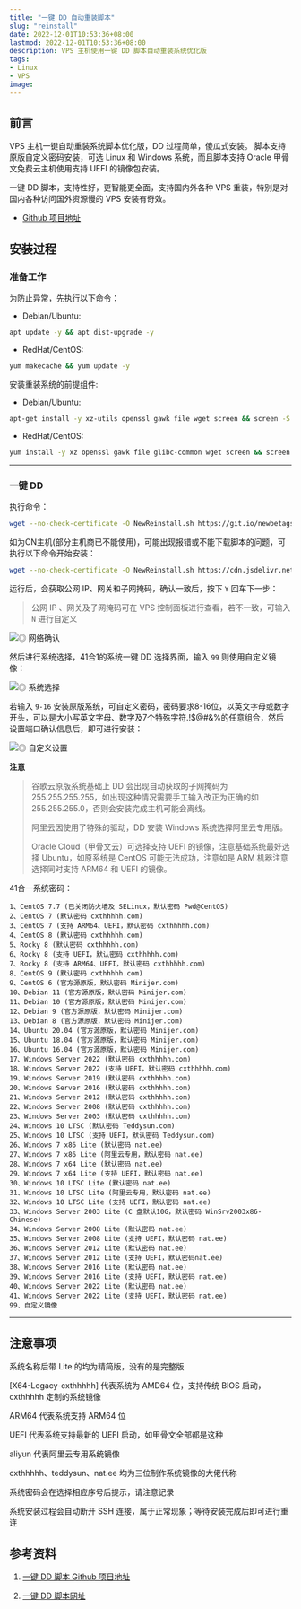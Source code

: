 ```yaml
---
title: "一键 DD 自动重装脚本"
slug: "reinstall"
date: 2022-12-01T10:53:36+08:00
lastmod: 2022-12-01T10:53:36+08:00
description: VPS 主机使用一键 DD 脚本自动重装系统优化版
tags:
- Linux
- VPS
image: 
---
```


## 前言

VPS 主机一键自动重装系统脚本优化版，DD 过程简单，傻瓜式安装。 脚本支持原版自定义密码安装，可选 Linux 和 Windows 系统，而且脚本支持 Oracle 甲骨文免费云主机使用支持 UEFI 的镜像包安装。

一键 DD 脚本，支持性好，更智能更全面，支持国内外各种 VPS 重装，特别是对国内各种访问国外资源慢的 VPS 安装有奇效。

- [Github 项目地址](https://github.com/fcurrk/reinstall)

## 安装过程

### 准备工作

为防止异常，先执行以下命令：

- Debian/Ubuntu:

```bash
apt update -y && apt dist-upgrade -y
```

- RedHat/CentOS:

```bash
yum makecache && yum update -y
```

安装重装系统的前提组件:

- Debian/Ubuntu:

```bash
apt-get install -y xz-utils openssl gawk file wget screen && screen -S os
```

- RedHat/CentOS:

```bash
yum install -y xz openssl gawk file glibc-common wget screen && screen -S os
```

---

### 一键 DD

执行命令：

```bash
wget --no-check-certificate -O NewReinstall.sh https://git.io/newbetags && chmod a+x NewReinstall.sh && bash NewReinstall.sh
```

如为CN主机(部分主机商已不能使用)，可能出现报错或不能下载脚本的问题，可执行以下命令开始安装：

```bash
wget --no-check-certificate -O NewReinstall.sh https://cdn.jsdelivr.net/gh/fcurrk/reinstall@master/NewReinstall.sh && chmod a+x NewReinstall.sh && bash NewReinstall.sh
```

运行后，会获取公网 IP、网关和子网掩码，确认一致后，按下 `Y` 回车下一步：
> 公网 IP 、网关及子网掩码可在 VPS 控制面板进行查看，若不一致，可输入 `N` 进行自定义

![◎ 网络确认](1.png)

然后进行系统选择，41合1的系统一键 DD 选择界面，输入 `99` 则使用自定义镜像：

![◎ 系统选择](2.png)

若输入 `9-16` 安装原版系统，可自定义密码，密码要求8-16位，以英文字母或数字开头，可以是大小写英文字母、数字及7个特殊字符.!$@#&%的任意组合，然后设置端口确认信息后，即可进行安装：

![◎ 自定义设置](3.png)

**注意**

  > 谷歌云原版系统基础上 DD 会出现自动获取的子网掩码为255.255.255.255，如出现这种情况需要手工输入改正为正确的如255.255.255.0，否则会安装完成主机可能会离线。
  > 
  > 阿里云因使用了特殊的驱动，DD 安装 Windows 系统选择阿里云专用版。
  > 
  > Oracle Cloud（甲骨文云）可选择支持 UEFI 的镜像，注意基础系统最好选择 Ubuntu，如原系统是 CentOS 可能无法成功，注意如是 ARM 机器注意选择同时支持 ARM64 和 UEFI 的镜像。


41合一系统密码：

```
1、CentOS 7.7 (已关闭防火墙及 SELinux，默认密码 Pwd@CentOS)
2、CentOS 7 (默认密码 cxthhhhh.com)
3、CentOS 7 (支持 ARM64、UEFI，默认密码 cxthhhhh.com)
4、CentOS 8 (默认密码 cxthhhhh.com)
5、Rocky 8 (默认密码 cxthhhhh.com)
6、Rocky 8 (支持 UEFI，默认密码 cxthhhhh.com)
7、Rocky 8 (支持 ARM64、UEFI，默认密码 cxthhhhh.com)
8、CentOS 9 (默认密码 cxthhhhh.com)
9、CentOS 6 (官方源原版，默认密码 Minijer.com)
10、Debian 11 (官方源原版，默认密码 Minijer.com)
11、Debian 10 (官方源原版，默认密码 Minijer.com)
12、Debian 9 (官方源原版，默认密码 Minijer.com)
13、Debian 8 (官方源原版，默认密码 Minijer.com)
14、Ubuntu 20.04 (官方源原版，默认密码 Minijer.com)
15、Ubuntu 18.04 (官方源原版，默认密码 Minijer.com)
16、Ubuntu 16.04 (官方源原版，默认密码 Minijer.com)
17、Windows Server 2022 (默认密码 cxthhhhh.com)
18、Windows Server 2022 (支持 UEFI，默认密码 cxthhhhh.com)
19、Windows Server 2019 (默认密码 cxthhhhh.com)
20、Windows Server 2016 (默认密码 cxthhhhh.com)
21、Windows Server 2012 (默认密码 cxthhhhh.com)
22、Windows Server 2008 (默认密码 cxthhhhh.com)
23、Windows Server 2003 (默认密码 cxthhhhh.com)
24、Windows 10 LTSC (默认密码 Teddysun.com)
25、Windows 10 LTSC (支持 UEFI，默认密码 Teddysun.com)
26、Windows 7 x86 Lite (默认密码 nat.ee)
27、Windows 7 x86 Lite (阿里云专用，默认密码 nat.ee)
28、Windows 7 x64 Lite (默认密码 nat.ee)
29、Windows 7 x64 Lite (支持 UEFI，默认密码 nat.ee)
30、Windows 10 LTSC Lite (默认密码 nat.ee)
31、Windows 10 LTSC Lite (阿里云专用，默认密码 nat.ee)
32、Windows 10 LTSC Lite (支持 UEFI，默认密码 nat.ee)
33、Windows Server 2003 Lite (C 盘默认10G，默认密码 WinSrv2003x86-Chinese)
34、Windows Server 2008 Lite (默认密码 nat.ee)
35、Windows Server 2008 Lite (支持 UEFI，默认密码 nat.ee)
36、Windows Server 2012 Lite (默认密码 nat.ee)
37、Windows Server 2012 Lite (支持 UEFI，默认密码nat.ee)
38、Windows Server 2016 Lite (默认密码 nat.ee)
39、Windows Server 2016 Lite (支持 UEFI，默认密码 nat.ee)
40、Windows Server 2022 Lite (默认密码 nat.ee)
41、Windows Server 2022 Lite (支持 UEFI，默认密码 nat.ee)
99、自定义镜像
```

---

## 注意事项

系统名称后带 Lite 的均为精简版，没有的是完整版

[X64-Legacy-cxthhhhh] 代表系统为 AMD64 位，支持传统 BIOS 启动，cxthhhhh 定制的系统镜像

ARM64 代表系统支持 ARM64 位

UEFI 代表系统支持最新的 UEFI 启动，如甲骨文全部都是这种

aliyun 代表阿里云专用系统镜像

cxthhhhh、teddysun、nat.ee 均为三位制作系统镜像的大佬代称

系统密码会在选择相应序号后提示，请注意记录

系统安装过程会自动断开 SSH 连接，属于正常现象；等待安装完成后即可进行重连

## 参考资料

1. [一键 DD 脚本 Github 项目地址](https://github.com/fcurrk/reinstall)

2. [一键 DD 脚本网址](https://git.beta.gs/)